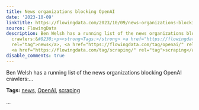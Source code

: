 ```yaml
---
title: News organizations blocking OpenAI
date: '2023-10-09'
linkTitle: https://flowingdata.com/2023/10/09/news-organizations-blocking-openai/
source: FlowingData
description: Ben Welsh has a running list of the news organizations blocking OpenAI
  crawlers:&#8230;<p><strong>Tags:</strong> <a href="https://flowingdata.com/tag/news/"
  rel="tag">news</a>, <a href="https://flowingdata.com/tag/openai/" rel="tag">OpenAI</a>,
  <a href="https://flowingdata.com/tag/scraping/" rel="tag">scraping</a></p> ...
disable_comments: true
---
```

Ben Welsh has a running list of the news organizations blocking OpenAI crawlers:&#8230;<p><strong>Tags:</strong> <a href="https://flowingdata.com/tag/news/" rel="tag">news</a>, <a href="https://flowingdata.com/tag/openai/" rel="tag">OpenAI</a>, <a href="https://flowingdata.com/tag/scraping/" rel="tag">scraping</a></p> ...